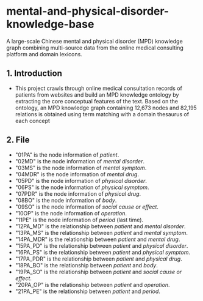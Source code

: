 # mental-and-physical-disorder-knowledge-base

A large-scale Chinese mental and physical disorder (MPD) knowledge graph combining multi-source data from the online medical consulting platform and domain lexicons.

## 1. Introduction
- This project crawls through online medical consultation records of patients from websites and build an MPD knowledge ontology by extracting the core conceptual features of the text. Based on the ontology, an MPD knowledge graph containing 12,673 nodes and 82,195 relations is obtained using term matching with a domain thesaurus of each concept

## 2. File
- "01PA" is the node information of *patient*.
- "02MD" is the node information of *mental disorder*.
- "03MS" is the node information of *mental symptom*.
- "04MDR" is the node information of *mental drug*.
- "05PD" is the node information of *physical disorder*.
- "06PS" is the node information of *physical symptom*.
- "07PDR" is the node information of *physical drug*.
- "08BO" is the node information of *body*.
- "09SO" is the node information of *social cause or effect*.
- "10OP" is the node information of *operation*.
- "11PE" is the node information of *period* (last time).  
- "12PA_MD" is the relationship between *patient* and *mental disorder*.
- "13PA_MS" is the relationship between *patient* and *mental symptom*.
- "14PA_MDR" is the relationship between *patient* and *mental drug*.
- "15PA_PD" is the relationship between *patient* and *physical disorder*.
- "16PA_PS" is the relationship between *patient* and *physical symptom*.
- "17PA_PDR" is the relationship between *patient* and *physical drug*.
- "18PA_BO" is the relationship between *patient* and *body*.
- "19PA_SO" is the relationship between *patient* and *social cause or effect*.
- "20PA_OP" is the relationship between *patient* and *operation*.
- "21PA_PE" is the relationship between *patient* and *period*.
